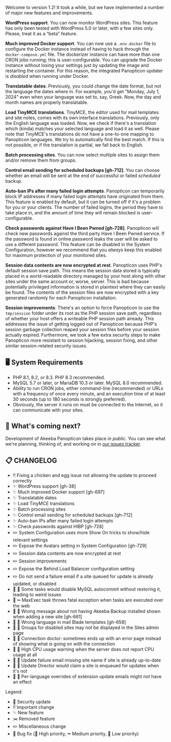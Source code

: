 Welcome to version 1.2! It took a while, but we have implemented a number of major new features and improvements.

**WordPress support**. You can now monitor WordPress sites. This feature has only been tested with WordPress 5.0 or later, with a few sites only. Please, treat it as a “beta” feature.

**Much improved Docker support**. You can now use a `.env.docker` file to configure the Docker instance instead of having to hack through the `docker-compose.yml` file. The dockerizer instance can have more than one CRON jobs running; this is user-configurable. You can upgrade the Docker instance without losing your settings just by updating the image and restarting the container. For this reason, the integrated Panopticon updater is _disabled_ when running under Docker.

**Translatable dates**. Previously, you could change the date format, but not the language the dates where in. For example, you'd get "Monday, July 1, 2024" even when your language was set to, say, Greek. Now, the day and month names are properly translatable.

**Load TinyMCE translations**. TinyMCE, the editor used for mail templates and site notes, comes with its own interface translations. Previously, only the English language was loaded. Now, we check if there's a translation which (kinda) matches your selected language and load it as well. Please note that TinyMCE's translations do not have a one-to-one mapping to Panopticon languages. We try to automatically find the best match. If this is not possible, or if the translation is partial, we fall back to English.

**Batch processing sites**. You can now select multiple sites to assign them and/or remove them from groups.

**Control email sending for scheduled backups [gh-712]**. You can choose whether an email will be sent at the end of successful or failed _scheduled_ backup.

**Auto-ban IPs after many failed login attempts**. Panopticon can temporarily block IP addresses if many failed login attempts have originated from them. This feature is enabled by default, but it can be turned off if it's a problem for you or your clients. The number of failed logins, the period they have to take place in, and the amount of time they will remain blocked is user-configurable.

**Check passwords against Have I Been Pwned [gh-728]**. Panopticon will check new passwords against the third party Have I Been Pwned service. If the password is found in online password leaks the user will be asked to use a different password. This feature can be disabled in the System Configuration, however we recommend that you _always_ keep this enabled for maximum protection of your monitored sites.

**Session data contents are now encrypted at rest**. Panopticon uses PHP's default session save path. This means the session data stored is typically placed in a world-readable directory managed by your host along with other sites under the same account or, worse, server. This is bad because potentially privileged information is stored in plaintext where they can easily be found. The contents of the session files are now encrypted with a key generated randomly for each Panopticon installation.

**Session improvements**. There's an option to force Panopticon to use the `tmp/session` folder under its root as the PHP session save path, regardless of whether your host offers a writeable PHP session path already. This addresses the issue of getting logged out of Panopticon because PHP's session garbage collection reaped your session files before your session actually expired.  Furthermore, we took a few extra security steps to make Panopticon more resistant to session hijacking, session fixing, and other similar session-related security issues.

## 🖥️ System Requirements

* PHP 8.1, 8.2, or 8.3. PHP 8.3 recommended.
* MySQL 5.7 or later, or MariaDB 10.3 or later. MySQL 8.0 recommended.
* Ability to run CRON jobs, either command-line (recommended) or URLs with a frequency of once every minute, and an execution time of at least 30 seconds (up to 180 seconds is strongly preferred).
* Obviously, the server it runs on must be connected to the Internet, so it can communicate with your sites.

## 🔮 What's coming next?

Development of Akeeba Panopticon takes place _in public_. You can see what we're planning, thinking of, and working on in [our issues tracker](https://github.com/akeeba/panopticon/issues).

## 📋 CHANGELOG

* ‼️ Fixing a chicken and egg issue not allowing the update to proceed correctly
* ✨ WordPress support [gh-38]
* ✨ Much improved Docker support [gh-697]
* ✨ Translatable dates
* ✨ Load TinyMCE translations
* ✨ Batch processing sites
* ✨ Control email sending for scheduled backups [gh-712]
* ✨ Auto-ban IPs after many failed login attempts
* ✨ Check passwords against HIBP [gh-728]
* ✏️ System Configuration uses more Show On tricks to show/hide relevant settings
* ✏️ Expose the Avatars setting in System Configuration [gh-729]
* ✏️ Session data contents are now encrypted at rest
* ✏️ Session improvements
* ✏️ Expose the Behind Load Balancer configuration setting
* ✏️ Do not send a failure email if a site queued for update is already updated, or disabled
* 🐞 🔺 Some tasks would disable MySQL autocommit without restoring it, leading to weird issues
* 🐞 ➖ MaxExec task throws fatal exception when tasks are executed over the web
* 🐞 🔻 Wrong message about not having Akeeba Backup installed shown when adding a new site [gh-661]
* 🐞 🔻 Wrong language in mail Blade templates [gh-658]
* 🐞 🔻 Groups for disabled sites may not be displayed in the Sites admin page
* 🐞 🔻 Connection doctor: sometimes ends up with an error page instead of showing what is going on with the connection
* 🐞 🔻 High CPU usage warning when the server does not report CPU usage at all
* 🐞 🔻 Update failure email missing site name if site is already up-to-date
* 🐞 🔻 Update Director would claim a site is enqueued for updates when it's not
* 🐞 🔻 Per-language overrides of extension update emails might not have an effect

Legend:

* 🚨 Security update
* ‼️ Important change
* ✨ New feature
* ✂️ Removed feature
* ✏️ Miscellaneous change
* 🐞 Bug fix (🔺 High priority, ➖ Medium priority, 🔻 Low priority)
